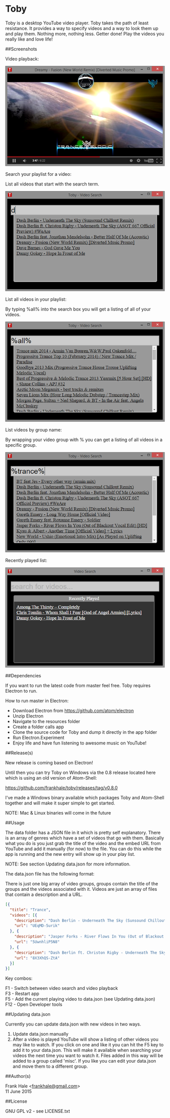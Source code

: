 Toby
====

Toby is a desktop YouTube video player. Toby takes the path of least resistance.
It provides a way to specify videos and a way to look them up and play them.
Nothing more, nothing less. Getter done! Play the videos you really like and
love life!

##Screenshots

Video playback:

<img src="screenshots/toby-video-playback.png" alt="Video Playback"/>

Search your playlist for a video:

List all videos that start with the search term.

<img src="screenshots/toby-video-search.png" alt="Video Selection"/>

List all videos in your playlist:

By typing %all% into the search box you will get a listing of all of your
videos.

<img src="screenshots/toby-video-search-all.png" alt="Video Selection - List All"/>

List videos by group name:

By wrapping your video group with % you can get a listing of all videos in a
specific group.

<img src="screenshots/toby-video-search-by-group.png" alt="Video Selection - List By Group"/>

Recently played list:

<img src="screenshots/toby-recently-played.png" alt="Recently Played List"/>

##Dependencies

If you want to run the latest code from master feel free. Toby requires
Electron to run.

How to run master in Electron:

- Download Electron from https://github.com/atom/electron
- Unzip Electron
- Navigate to the resources folder
- Create a folder calls app
- Clone the source code for Toby and dump it directly in the app folder
- Run Electron.Experiment
- Enjoy life and have fun listening to awesome music on YouTube!

##Release(s)

New release is coming based on Electron!

Until then you can try Toby on Windows via the 0.8 release located here which is
using an old version of Atom-Shell:

https://github.com/frankhale/toby/releases/tag/v0.8.0

I've made a Windows binary available which packages Toby and Atom-Shell
together and will make it super simple to get started.

NOTE: Mac & Linux binaries will come in the future

##Usage

The data folder has a JSON file in it which is pretty self explanatory. There
is an array of genres which have a set of videos that go with them. Basically
what you do is you just grab the title of the video and the embed URL from
YouTube and add it manually (for now) to the file. You can do this while the
app is running and the new entry will show up in your play list.

NOTE: See section Updating data.json for more information.

The data.json file has the following format:

There is just one big array of video groups, groups contain the title of the
groups and the videos associated with it. Videos are just an array of files
that contain a description and a URL.

```json
[{  
  "title": "Trance",
  "videos": [{
    "description": "Dash Berlin - Underneath The Sky (Sunsound Chillout Remix)",
    "url": "UEqMD-5urik"
  }, {
    "description": "Jasper Forks - River Flows In You (Out of Blackout Vocal Edit) [HD]",
    "url": "5UwnhliP5N8"
  }, {
    "description": "Dash Berlin ft. Christon Rigby - Underneath The Sky (ASOT 667 Official Preview) #WeAre",
    "url": "8X3XhQS-ZtA"
  }]
}]
```

Key combos:

F1 - Switch between video search and video playback  
F3 - Restart app  
F5 - Add the current playing video to data.json (see Updating data.json)  
F12 - Open Developer tools

##Updating data.json

Currently you can update data.json with new videos in two ways.

1. Update data.json manually
2. After a video is played YouTube will show a listing of other videos you may
   like to watch. If you click on one and like it you can hit the F5 key to add
   it to your data.json. This will make it available when searching your videos
   the next time you want to watch it. Files added in this way will be added to
   a group called 'misc'. If you like you can edit your data.json and move them
   to a different group.

##Author(s)

Frank Hale &lt;frankhale@gmail.com&gt;  
11 June 2015

##License

GNU GPL v2 - see LICENSE.txt
